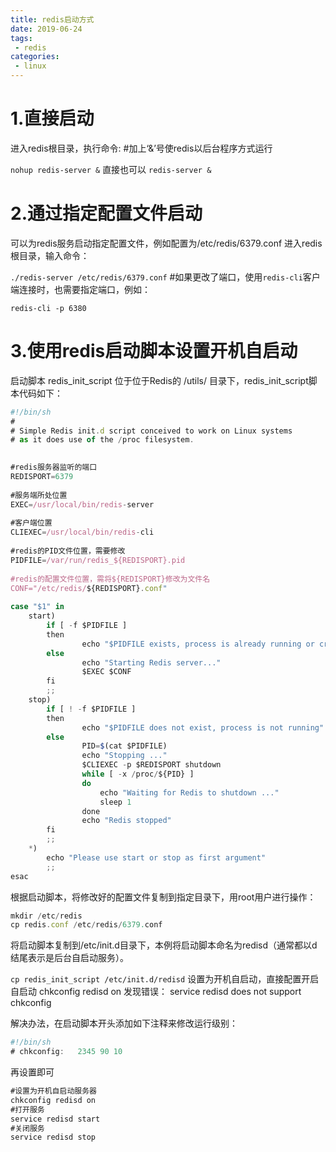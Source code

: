 ```yaml
---
title: redis启动方式
date: 2019-06-24
tags:
 - redis
categories: 
 - linux
---
```


# 1.直接启动
  进入redis根目录，执行命令:
  #加上‘&’号使redis以后台程序方式运行

`nohup redis-server &`
直接也可以
`redis-server &`
 

# 2.通过指定配置文件启动
  可以为redis服务启动指定配置文件，例如配置为/etc/redis/6379.conf
  进入redis根目录，输入命令：

`./redis-server /etc/redis/6379.conf`
  #如果更改了端口，使用`redis-cli`客户端连接时，也需要指定端口，例如：

`redis-cli -p 6380`
 

# 3.使用redis启动脚本设置开机自启动
  启动脚本 redis_init_script 位于位于Redis的 /utils/ 目录下，redis_init_script脚本代码如下：
``` js
#!/bin/sh
#
# Simple Redis init.d script conceived to work on Linux systems
# as it does use of the /proc filesystem.

 
#redis服务器监听的端口
REDISPORT=6379
 
#服务端所处位置
EXEC=/usr/local/bin/redis-server
 
#客户端位置
CLIEXEC=/usr/local/bin/redis-cli
 
#redis的PID文件位置，需要修改
PIDFILE=/var/run/redis_${REDISPORT}.pid
 
#redis的配置文件位置，需将${REDISPORT}修改为文件名
CONF="/etc/redis/${REDISPORT}.conf"
 
case "$1" in
    start)
        if [ -f $PIDFILE ]
        then
                echo "$PIDFILE exists, process is already running or crashed"
        else
                echo "Starting Redis server..."
                $EXEC $CONF
        fi
        ;;
    stop)
        if [ ! -f $PIDFILE ]
        then
                echo "$PIDFILE does not exist, process is not running"
        else
                PID=$(cat $PIDFILE)
                echo "Stopping ..."
                $CLIEXEC -p $REDISPORT shutdown
                while [ -x /proc/${PID} ]
                do
                    echo "Waiting for Redis to shutdown ..."
                    sleep 1
                done
                echo "Redis stopped"
        fi
        ;;
    *)
        echo "Please use start or stop as first argument"
        ;;
esac
```
 根据启动脚本，将修改好的配置文件复制到指定目录下，用root用户进行操作：
```js
mkdir /etc/redis
cp redis.conf /etc/redis/6379.conf
```
将启动脚本复制到/etc/init.d目录下，本例将启动脚本命名为redisd（通常都以d结尾表示是后台自启动服务）。

`cp redis_init_script /etc/init.d/redisd`
设置为开机自启动，直接配置开启自启动 chkconfig redisd on 发现错误： service redisd does not support chkconfig

解决办法，在启动脚本开头添加如下注释来修改运行级别：
```js
#!/bin/sh
# chkconfig:   2345 90 10
```
 再设置即可
```js
#设置为开机自启动服务器
chkconfig redisd on
#打开服务
service redisd start
#关闭服务
service redisd stop
 ```